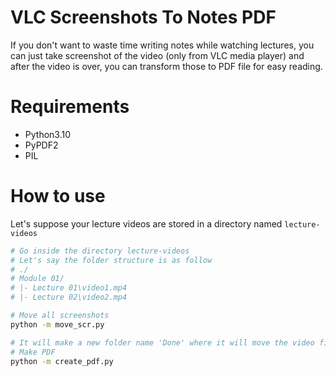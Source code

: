 # VLC Screenshots To Notes PDF

If you don't want to waste time writing notes while watching lectures, you can just take screenshot of the video (only from VLC media player) and after the video is over, you can transform those to PDF file for easy reading.

# Requirements
- Python3.10
- PyPDF2
- PIL

# How to use
Let's suppose your lecture videos are stored in a directory named `lecture-videos`
```bash
# Go inside the directory lecture-videos
# Let's say the folder structure is as follow
# ./
# Module 01/
# |- Lecture 01\video1.mp4
# |- Lecture 02\video2.mp4

# Move all screenshots
python -m move_scr.py

# It will make a new folder name 'Done' where it will move the video file as well are screenshots
# Make PDF
python -m create_pdf.py
```
